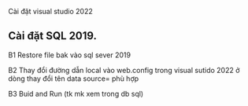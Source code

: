 Cài đặt visual studio 2022
## Cài đặt SQL 2019.
B1 Restore file bak vào sql sever 2019

B2 Thay đổi đường dẫn local vào web.config trong visual sutido 2022
ở dòng	<add name="QuanLyBanHangEntities" connectionString="metadata=res://*/Models.QuanLyBanHangModel.csdl|res://*/Models.QuanLyBanHangModel.ssdl|res://*/Models.QuanLyBanHangModel.msl;provider=System.Data.SqlClient;provider connection string=&quot;data source=智国;initial catalog=QuanLyBanHang;integrated security=True;MultipleActiveResultSets=True;App=EntityFramework&quot;" providerName="System.Data.EntityClient" /></connectionStrings>   thay đổi tên data source= phù hợp

B3 Buid and Run (tk mk xem trong db sql)

